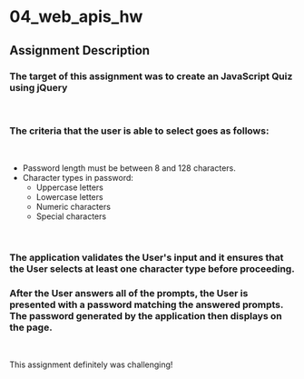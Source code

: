 # 04_web_apis_hw

## Assignment Description

### The target of this assignment was to create an JavaScript Quiz using jQuery
<br>

### The criteria that the user is able to select goes as follows:
<br>
<ul>
<li>Password length must be between 8 and 128 characters.</li>
<li>Character types in password:
    <ul>
    <li>Uppercase letters</li>
    <li>Lowercase letters</li>
    <li>Numeric characters</li>
    <li>Special characters</li>
    </ul>
</li>
</ul>
<br>

### The application validates the User's input and it ensures that the User selects  at least one character type before proceeding.

### After the User answers all of the prompts, the User is presented with a password matching the answered prompts. The password generated by the application then displays on the page.
<br>

This assignment definitely was challenging!